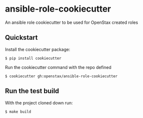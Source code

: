 # ansible-role-cookiecutter

An ansible role cookiecutter to be used for OpenStax created roles

## Quickstart

Install the cookiecutter package:

`$ pip install cookiecutter`

Run the cookiecutter command with the repo defined

`$ cookiecutter gh:openstax/ansible-role-cookiecutter`

## Run the test build

With the project cloned down run:

`$ make build`

